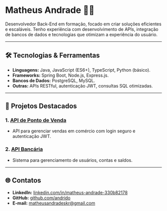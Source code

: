 # Matheus Andrade 👨‍💻  
Desenvolvedor Back-End em formação, focado em criar soluções eficientes e escaláveis. Tenho experiência com desenvolvimento de APIs, integração de bancos de dados e tecnologias que otimizam a experiência do usuário.  

---

## 🛠️ Tecnologias & Ferramentas  
- **Linguagens:** Java, JavaScript (ES6+), TypeScript, Python (básico).  
- **Frameworks:** Spring Boot, Node.js, Express.js.  
- **Bancos de Dados:** PostgreSQL, MySQL.  
- **Outras:** APIs RESTful, autenticação JWT, consultas SQL otimizadas.  

---

## 🌟 Projetos Destacados  
### 1. [API de Ponto de Venda](https://github.com/andrido/projetoOpenSource)  
- API para gerenciar vendas em comércio com login seguro e autenticação JWT.  

### 2. [API Bancária](https://github.com/andrido/API-simples)  
- Sistema para gerenciamento de usuários, contas e saldos.  

---

## 🌐 Contatos  
- **LinkedIn:** [linkedin.com/in/matheus-andrade-330b82178](https://www.linkedin.com/in/matheus-andrade-330b82178/)  
- **GitHub:** [github.com/andrido](https://github.com/andrido)  
- **E-mail:** matheusandradeskr@gmail.com  
